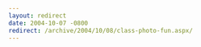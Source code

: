 ```yaml
---
layout: redirect
date: 2004-10-07 -0800
redirect: /archive/2004/10/08/class-photo-fun.aspx/
---
```

